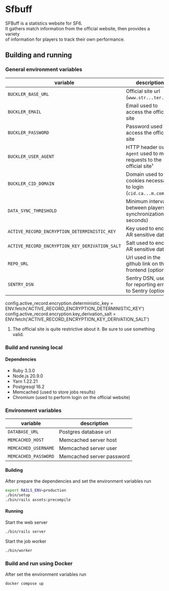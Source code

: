 # Sfbuff

SFBuff is a statistics website for SF6.  
It gathers match information from the official website, then provides a variety  
of information for players to track their own performance.

## Building and running

### General environment variables

| variable                                       | description                                                          |
| ---------------------------------------------- | -------------------------------------------------------------------- |
| `BUCKLER_BASE_URL`                             | Official site url (`www.str...ter.com`)                              |
| `BUCKLER_EMAIL`                                | Email used to access the official site                               |
| `BUCKLER_PASSWORD`                             | Password used to access the official site                            |
| `BUCKLER_USER_AGENT`                           | HTTP header `User-Agent` used to make requests to the official site¹ |
| `BUCKLER_CID_DOMAIN`                           | Domain used to set cookies necessary to login (`cid.ca...m.com`)     |
| `DATA_SYNC_THRESHOLD`                          | Minimum interval between players synchronization (in seconds)        |
| `ACTIVE_RECORD_ENCRYPTION_DETERMINISTIC_KEY`   | Key used to encrypt AR sensitive data                                |
| `ACTIVE_RECORD_ENCRYPTION_KEY_DERIVATION_SALT` | Salt used to encrypt AR sensitive data                               |
| `REPO_URL`                                     | Url used in the github link on the frontend (optional)               |
| `SENTRY_DSN`                                   | Sentry DSN, used for reporting errors to Sentry (optional)           |

  config.active_record.encryption.deterministic_key = ENV.fetch('ACTIVE_RECORD_ENCRYPTION_DETERMINISTIC_KEY')
  config.active_record.encryption.key_derivation_salt = ENV.fetch('ACTIVE_RECORD_ENCRYPTION_KEY_DERIVATION_SALT')

1. The official site is quite restrictive about it. Be sure to use something valid.

### Build and running local

#### Dependencies

- Ruby 3.3.0
- Node.js 20.9.0
- Yarn 1.22.21
- Postgresql 16.2
- Memcached (used to store jobs results)
- Chromium (used to perform login on the official website)

### Environment variables

| variable             | description                                                          |
| -------------------- | -------------------------------------------------------------------- |
| `DATABASE_URL`       | Postgres database url                                                |
| `MEMCACHED_HOST`     | Memcached server host                                                |
| `MEMCACHED_USERNAME` | Memcached server user                                                |
| `MEMCACHED_PASSWORD` | Memcached server password                                            |

#### Building

After prepare the dependencies and set the environment variables run

```bash
export RAILS_ENV=production
./bin/setup
./bin/rails assets:precompile
```

#### Running

Start the web server
```bash
./bin/rails server
```

Start the job worker
```bash
./bin/worker
```

### Build and run using Docker

After set the environment variables run

```bash
docker compose up
```
